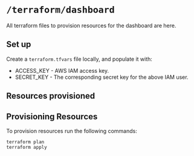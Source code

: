 # `/terraform/dashboard`

All terraform files to provision resources for the dashboard are here.

## Set up

Create a `terraform.tfvars` file locally, and populate it with:

- ACCESS_KEY - AWS IAM access key.
- SECRET_KEY - The corresponding secret key for the above IAM user.

## Resources provisioned

## Provisioning Resources

To provision resources run the following commands:

`terraform plan`  
`terraform apply`
